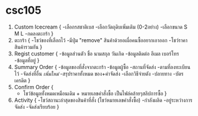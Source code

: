 # csc105
1. Custom Icecream {
    -เลือกรสชาติเบส
    -เลือกวัตถุดิบเพิ่มเติม (0-2อย่าง)
    -เลือกขนาด S M L
    -กดลงตะกร้า
}
2. ตะกร้า {
    -โชว์ของที่เลือกไว้
        -มีปุ่ม "remove" สินค้าด้วยอเผื่อคนซื้ออยากเอาออก
    -โชว์ราคาสินค้ารวมกัน
}
3. Regist customer {
    -ข้อมูลส่วนตัว ชื่อ นามสกุล วันเกิด
    -ข้อมูลติดต่อ อีเมล เบอร์โทร
    -ข้อมูลที่อยู่
}
4. Summary Order {
    -ข้อมูลของที่สั่งจากตะกร้า 
    -ข้อมูลผู้ซื้อ
    -สถานที่จัดส่ง
        -ตามที่ลงทะเบียนไว้
        -จัดส่งที่อื่น *เพิ่มใหม่*
    -สรุปราคาทั้งหมด  ของ+ค่าจัดส่ง
    -เลือกวิธีจ่ายตัง
        -ปลายทาง
        -บัตรเครดิต
}
5. Confirm Order {
    - โชว์ข้อมูลทั้งหมดเหมือนเดิม + หมายเลขคำสั่งซื้อ เป็นไฟล์คล้ายๆสลิปการซื้อ
}
6. Activity {
    -โชว์สถานะล่าสุดของสินค้าที่สั่ง (โชว์หมายเลขคำสั่งซื้อ)
        -กำลังผลิด
        -อยู่ระหว่างการจัดส่ง
        -จัดส่งเรียบร้อย
}